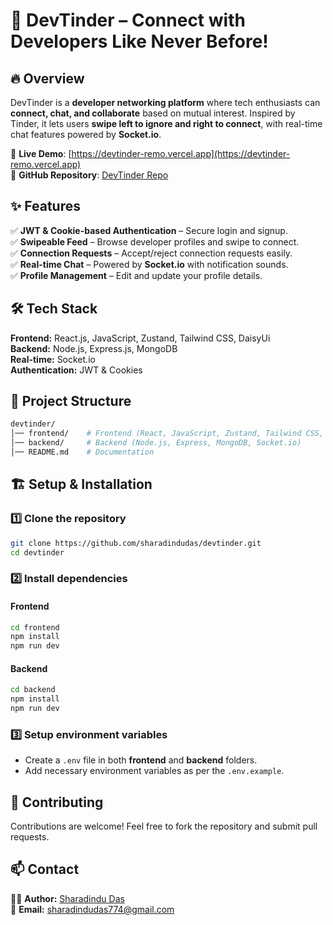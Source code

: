 # 🚀 DevTinder – Connect with Developers Like Never Before!  

## 🔥 Overview  

DevTinder is a **developer networking platform** where tech enthusiasts can **connect, chat, and collaborate** based on mutual interest. Inspired by Tinder, it lets users **swipe left to ignore and right to connect**, with real-time chat features powered by **Socket.io**.  

🚀 **Live Demo**: [https://devtinder-remo.vercel.app](https://devtinder-remo.vercel.app)  
📌 **GitHub Repository**: [DevTinder Repo](https://github.com/sharadindudas/devtinder)  

## ✨ Features  

✅ **JWT & Cookie-based Authentication** – Secure login and signup.  
✅ **Swipeable Feed** – Browse developer profiles and swipe to connect.  
✅ **Connection Requests** – Accept/reject connection requests easily.  
✅ **Real-time Chat** – Powered by **Socket.io** with notification sounds.  
✅ **Profile Management** – Edit and update your profile details.  

## 🛠 Tech Stack  

**Frontend:** React.js, JavaScript, Zustand, Tailwind CSS, DaisyUi  
**Backend:** Node.js, Express.js, MongoDB  
**Real-time:** Socket.io  
**Authentication:** JWT & Cookies  

## 📂 Project Structure  

```bash
devtinder/
│── frontend/    # Frontend (React, JavaScript, Zustand, Tailwind CSS, DaisyUi)
│── backend/     # Backend (Node.js, Express, MongoDB, Socket.io)
│── README.md    # Documentation
```

## 🏗️ Setup & Installation  

### 1️⃣ Clone the repository  

```bash
git clone https://github.com/sharadindudas/devtinder.git
cd devtinder
```

### 2️⃣ Install dependencies  

#### Frontend  

```bash
cd frontend
npm install
npm run dev
```

#### Backend  

```bash
cd backend
npm install
npm run dev
```

### 3️⃣ Setup environment variables  

- Create a `.env` file in both **frontend** and **backend** folders.  
- Add necessary environment variables as per the `.env.example`.  

## 🚀 Contributing  

Contributions are welcome! Feel free to fork the repository and submit pull requests.  

## 📫 Contact  

👨‍💻 **Author:** [Sharadindu Das](https://github.com/sharadindudas)  
📧 **Email:** sharadindudas774@gmail.com  